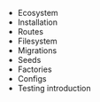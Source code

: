 - Ecosystem
- Installation
- Routes
- Filesystem
- Migrations
- Seeds
- Factories
- Configs
- Testing introduction